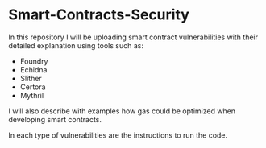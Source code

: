 # Smart-Contracts-Security

In this repository I will be uploading smart contract vulnerabilities with their detailed explanation using tools such as:
- Foundry
- Echidna
- Slither
- Certora
- Mythril

I will also describe with examples how gas could be optimized when developing smart contracts.

In each type of vulnerabilities are the instructions to run the code.
